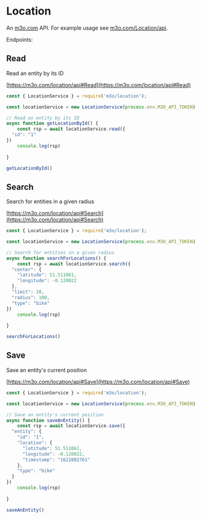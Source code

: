 # Location

An [m3o.com](https://m3o.com) API. For example usage see [m3o.com/Location/api](https://m3o.com/Location/api).

Endpoints:

## Read

Read an entity by its ID


[https://m3o.com/location/api#Read](https://m3o.com/location/api#Read)

```js
const { LocationService } = require('m3o/location');

const locationService = new LocationService(process.env.M3O_API_TOKEN)

// Read an entity by its ID
async function getLocationById() {
	const rsp = await locationService.read({
  "id": "1"
})
	console.log(rsp)
	
}

getLocationById()
```
## Search

Search for entities in a given radius


[https://m3o.com/location/api#Search](https://m3o.com/location/api#Search)

```js
const { LocationService } = require('m3o/location');

const locationService = new LocationService(process.env.M3O_API_TOKEN)

// Search for entities in a given radius
async function searchForLocations() {
	const rsp = await locationService.search({
  "center": {
    "latitude": 51.511061,
    "longitude": -0.120022
  },
  "limit": 10,
  "radius": 100,
  "type": "bike"
})
	console.log(rsp)
	
}

searchForLocations()
```
## Save

Save an entity's current position


[https://m3o.com/location/api#Save](https://m3o.com/location/api#Save)

```js
const { LocationService } = require('m3o/location');

const locationService = new LocationService(process.env.M3O_API_TOKEN)

// Save an entity's current position
async function saveAnEntity() {
	const rsp = await locationService.save({
  "entity": {
    "id": "1",
    "location": {
      "latitude": 51.511061,
      "longitude": -0.120022,
      "timestamp": "1622802761"
    },
    "type": "bike"
  }
})
	console.log(rsp)
	
}

saveAnEntity()
```
